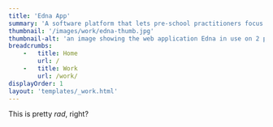 ```yaml
---
title: 'Edna App'
summary: 'A software platform that lets pre-school practitioners focus on the job they love.'
thumbnail: '/images/work/edna-thumb.jpg'
thumbnail-alt: 'an image showing the web application Edna in use on 2 phones'
breadcrumbs:
    -   title: Home
        url: /
    -   title: Work
        url: /work/
displayOrder: 1
layout: 'templates/_work.html'
---
```


This is pretty _rad_, right?